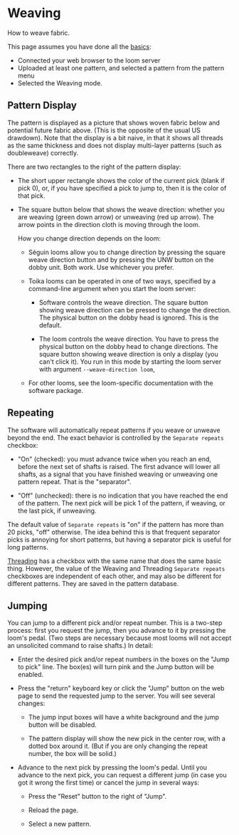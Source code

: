 # Weaving

How to weave fabric.

This page assumes you have done all the [basics](index.md):

* Connected your web browser to the loom server
* Uploaded at least one pattern, and selected a pattern from the pattern menu
* Selected the Weaving mode.

## Pattern Display

The pattern is displayed as a picture that shows woven fabric below and potential future fabric above.
(This is the opposite of the usual US drawdown).
Note that the display is a bit naive, in that it shows all threads as the same thickness
and does not display multi-layer patterns (such as doubleweave) correctly.

There are two rectangles to the right of the pattern display:

* The short upper rectangle shows the color of the current pick (blank if pick 0),
    or, if you have specified a pick to jump to, then it is the color of that pick.

* The square button below that shows the weave direction: whether you are weaving (green down arrow) or unweaving (red up arrow).
    The arrow points in the direction cloth is moving through the loom.

    How you change direction depends on the loom:

    * Séguin looms allow you to change direction by pressing the square
      weave direction button and by pressing the UNW button on the dobby unit.
      Both work. Use whichever you prefer.

    * Toika looms can be operated in one of two ways, specified by
      a command-line argument when you start the loom server:

        * Software controls the weave direction. The square button showing weave
          direction can be pressed to change the direction. The physical button
          on the dobby head is ignored. This is the default.

        * The loom controls the weave direction. You have to press the physical button
          on the dobby head to change directions. The square button showing weave direction
          is only a display (you can't click it). You run in this mode by starting the loom server with argument `--weave-direction loom`,
    
    * For other looms, see the loom-specific documentation with the software package.

## Repeating

The software will automatically repeat patterns if you weave or unweave beyond the end.
The exact behavior is controlled by the `Separate repeats` checkbox:

* "On" (checked): you must advance twice when you reach an end, before the next set of shafts is raised.
  The first advance will lower all shafts, as a signal that you have finished weaving or unweaving one pattern repeat. That is the "separator".

* "Off" (unchecked): there is no indication that you have reached the end of the pattern.
  The next pick will be pick 1 of the pattern, if weaving, or the last pick, if unweaving.

The default value of `Separate repeats` is "on" if the pattern has more than 20 picks, "off" otherwise.
The idea behind this is that frequent separator picks is annoying for short patterns, but having a separator pick is useful for long patterns.

[Threading](threading.md) has a checkbox with the same name that does the same basic thing.
However, the value of the Weaving and Threading `Separate repeats` checkboxes are independent of each other,
and may also be different for different patterns. They are saved in the pattern database.

## Jumping

You can jump to a different pick and/or repeat number.
This is a two-step process: first you request the jump, then you advance to it by pressing the loom's pedal.
(Two steps are necessary because most looms will not accept an unsolicited command to raise shafts.)
In detail:

* Enter the desired pick and/or repeat numbers in the boxes on the "Jump to pick" line.
    The box(es) will turn pink and the Jump button will be enabled.

* Press the "return" keyboard key or click the "Jump" button on the web page
    to send the requested jump to the server.
    You will see several changes:

    * The jump input boxes will have a white background and the jump button will be disabled.

    * The pattern display will show the new pick in the center row, with a dotted box around it.
    (But if you are only changing the repeat number, the box will be solid.)

* Advance to the next pick by pressing the loom's pedal.
    Until you advance to the next pick, you can request a different jump
    (in case you got it wrong the first time) or cancel the jump in several ways:

    * Press the "Reset" button to the right of "Jump".

    * Reload the page.

    * Select a new pattern.
